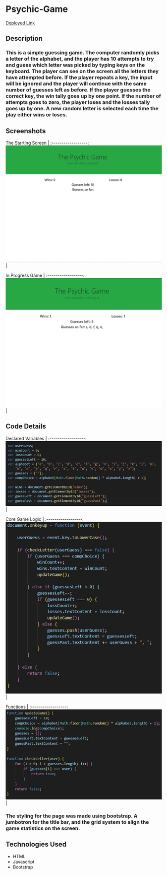 # Psychic-Game

[Deployed Link](https://mxweidmer.github.io/Psychic-Game/)

## Description
### This is a simple guessing game.  The computer randomly picks a letter of the alphabet, and the player has 10 attempts to try and guess which letter was picked by typing keys on the keyboard.  The player can see on the screen all the letters they have attempted before.  If the player repeats a key, the input will be ignored and the player will continue with the same number of guesses left as before.  If the player guesses the correct key, the win tally goes up by one point.  If the number of attempts goes to zero, the player loses and the losses tally goes up by one.  A new random letter is selected each time the play either wins or loses.

## Screenshots

The Starting Screen |
:------------------:
![Starting Screen](https://github.com/mxweidmer/Psychic-Game/blob/master/assets/images/gamescreen.JPG) |

In Progress Game |
:------------------:
![In Progress Game](https://github.com/mxweidmer/Psychic-Game/blob/master/assets/images/in-progress.JPG) |

## Code Details

Declared Variables |
:------------------:
![Variables](https://github.com/mxweidmer/Psychic-Game/blob/master/assets/images/var.JPG) |

Core Game Logic |
:------------------:
![Core Game Logic](https://github.com/mxweidmer/Psychic-Game/blob/master/assets/images/core.JPG) |

Functions |
:------------------:
![Functions](https://github.com/mxweidmer/Psychic-Game/blob/master/assets/images/functions.JPG) |

### The styling for the page was made using bootstrap.  A jumbotron for the title bar, and the grid system to align the game statistics on the screen.

## Technologies Used
* HTML
* Javascript
* Bootstrap